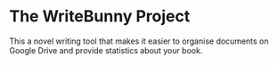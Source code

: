 
# The WriteBunny Project

This a novel writing tool that makes it easier to organise documents on Google Drive and provide statistics about your book.
